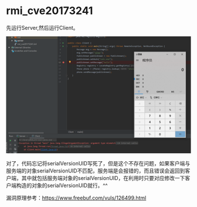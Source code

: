 # rmi_cve20173241

先运行Server,然后运行Client。

![](calc.png)

对了，代码忘记将serialVersionUID写死了，但是这个不存在问题，如果客户端与服务端的对象serialVersionUID不匹配，服务端是会报错的，而且错误会返回到客户端，其中就包括服务端对象的serialVersionUID，在利用时只要对应修改一下客户端构造的对象的serialVersionUID就行。^^

漏洞原理参考：https://www.freebuf.com/vuls/126499.html
